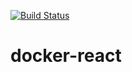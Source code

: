 [![Build Status](https://travis-ci.org/gobingo/docker-react.svg?branch=master)](https://travis-ci.org/gobingo/docker-react)
<br />
# docker-react